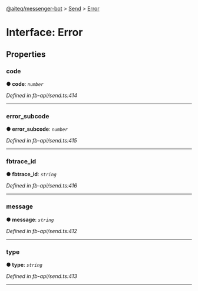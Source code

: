 [@aiteq/messenger-bot](../README.md) > [Send](../modules/send.md) > [Error](../interfaces/send.error.md)



# Interface: Error


## Properties
<a id="code"></a>

###  code

**●  code**:  *`number`* 

*Defined in fb-api/send.ts:414*





___

<a id="error_subcode"></a>

###  error_subcode

**●  error_subcode**:  *`number`* 

*Defined in fb-api/send.ts:415*





___

<a id="fbtrace_id"></a>

###  fbtrace_id

**●  fbtrace_id**:  *`string`* 

*Defined in fb-api/send.ts:416*





___

<a id="message"></a>

###  message

**●  message**:  *`string`* 

*Defined in fb-api/send.ts:412*





___

<a id="type"></a>

###  type

**●  type**:  *`string`* 

*Defined in fb-api/send.ts:413*





___


